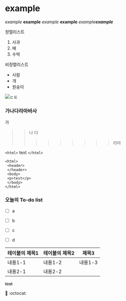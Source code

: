 # example
*example*
**example**
_example_
__example__
*example**example***

정렬리스트

1. 사과
2. 배
3. 수박

비정렬리스트

* 사람
* 개
* 원숭이

![ㄷㅌ](http://ctgby.com/wp-content/uploads/2013/10/cc5e04ceec077ac747c07fee430924b2.jpg)


### 가나다라마바사
 가
 >> 나
 >>다
 >>>>>>>>>라마


`<html>`
text
`</html>`




~~~
<html>
 <header>
 </header>
 <body>
 <p>test</p>
 </body>
</html>
~~~


### 오늘의 To-do list
- [ ] a
- [ ] b
- [ ] c
- [ ] d


테이블의 제목1 | 테이블의 제목2 | 제목3
------ | ------ | ------
내용1-1 | 내용1-2 | 내용1-3
내용2-1 | 내용2-2 | 


~~test~~



:poop:
:octocat:
